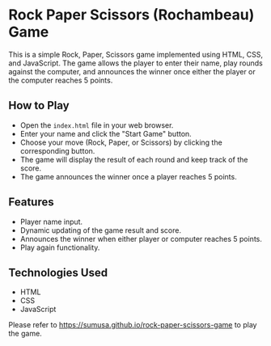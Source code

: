 # Rock Paper Scissors (Rochambeau) Game

This is a simple Rock, Paper, Scissors game implemented using HTML, CSS, and JavaScript. The game allows the player to enter their name, play rounds against the computer, and announces the winner once either the player or the computer reaches 5 points.

## How to Play

- Open the `index.html` file in your web browser.
- Enter your name and click the "Start Game" button.
- Choose your move (Rock, Paper, or Scissors) by clicking the corresponding button.
- The game will display the result of each round and keep track of the score.
- The game announces the winner once a player reaches 5 points.

## Features

- Player name input.
- Dynamic updating of the game result and score.
- Announces the winner when either player or computer reaches 5 points.
- Play again functionality.

## Technologies Used

- HTML
- CSS
- JavaScript

Please refer to https://sumusa.github.io/rock-paper-scissors-game to play the game.
